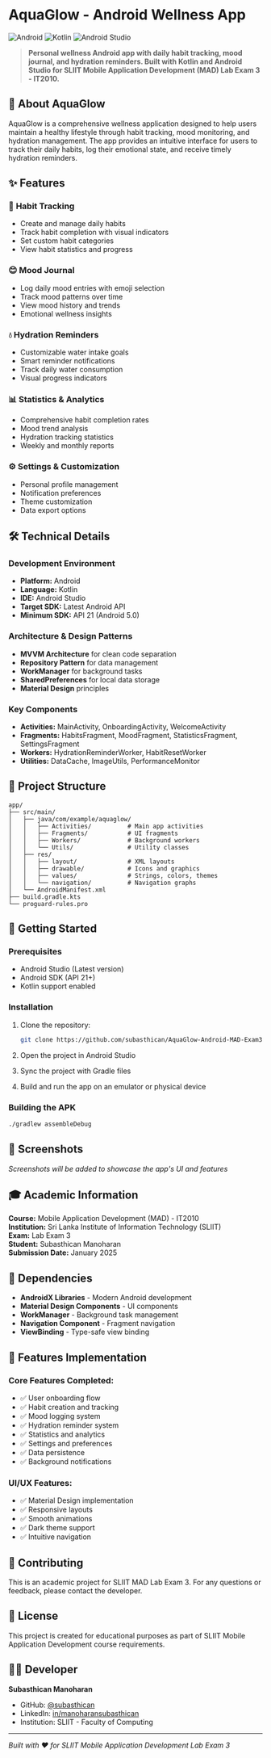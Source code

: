 # AquaGlow - Android Wellness App

![Android](https://img.shields.io/badge/Android-3DDC84?style=for-the-badge&logo=android&logoColor=white)
![Kotlin](https://img.shields.io/badge/kotlin-%230095D5.svg?style=for-the-badge&logo=kotlin&logoColor=white)
![Android Studio](https://img.shields.io/badge/Android%20Studio-3DDC84.svg?style=for-the-badge&logo=android-studio&logoColor=white)

> **Personal wellness Android app with daily habit tracking, mood journal, and hydration reminders. Built with Kotlin and Android Studio for SLIIT Mobile Application Development (MAD) Lab Exam 3 - IT2010.**

## 📱 About AquaGlow

AquaGlow is a comprehensive wellness application designed to help users maintain a healthy lifestyle through habit tracking, mood monitoring, and hydration management. The app provides an intuitive interface for users to track their daily habits, log their emotional state, and receive timely hydration reminders.

## ✨ Features

### 🎯 **Habit Tracking**
- Create and manage daily habits
- Track habit completion with visual indicators
- Set custom habit categories
- View habit statistics and progress

### 😊 **Mood Journal**
- Log daily mood entries with emoji selection
- Track mood patterns over time
- View mood history and trends
- Emotional wellness insights

### 💧 **Hydration Reminders**
- Customizable water intake goals
- Smart reminder notifications
- Track daily water consumption
- Visual progress indicators

### 📊 **Statistics & Analytics**
- Comprehensive habit completion rates
- Mood trend analysis
- Hydration tracking statistics
- Weekly and monthly reports

### ⚙️ **Settings & Customization**
- Personal profile management
- Notification preferences
- Theme customization
- Data export options

## 🛠️ Technical Details

### **Development Environment**
- **Platform:** Android
- **Language:** Kotlin
- **IDE:** Android Studio
- **Target SDK:** Latest Android API
- **Minimum SDK:** API 21 (Android 5.0)

### **Architecture & Design Patterns**
- **MVVM Architecture** for clean code separation
- **Repository Pattern** for data management
- **WorkManager** for background tasks
- **SharedPreferences** for local data storage
- **Material Design** principles

### **Key Components**
- **Activities:** MainActivity, OnboardingActivity, WelcomeActivity
- **Fragments:** HabitsFragment, MoodFragment, StatisticsFragment, SettingsFragment
- **Workers:** HydrationReminderWorker, HabitResetWorker
- **Utilities:** DataCache, ImageUtils, PerformanceMonitor

## 📁 Project Structure

```
app/
├── src/main/
│   ├── java/com/example/aquaglow/
│   │   ├── Activities/          # Main app activities
│   │   ├── Fragments/           # UI fragments
│   │   ├── Workers/             # Background workers
│   │   └── Utils/               # Utility classes
│   ├── res/
│   │   ├── layout/              # XML layouts
│   │   ├── drawable/            # Icons and graphics
│   │   ├── values/              # Strings, colors, themes
│   │   └── navigation/          # Navigation graphs
│   └── AndroidManifest.xml
├── build.gradle.kts
└── proguard-rules.pro
```

## 🚀 Getting Started

### **Prerequisites**
- Android Studio (Latest version)
- Android SDK (API 21+)
- Kotlin support enabled

### **Installation**
1. Clone the repository:
   ```bash
   git clone https://github.com/subasthican/AquaGlow-Android-MAD-Exam3.git
   ```

2. Open the project in Android Studio

3. Sync the project with Gradle files

4. Build and run the app on an emulator or physical device

### **Building the APK**
```bash
./gradlew assembleDebug
```

## 📱 Screenshots

*Screenshots will be added to showcase the app's UI and features*

## 🎓 Academic Information

**Course:** Mobile Application Development (MAD) - IT2010  
**Institution:** Sri Lanka Institute of Information Technology (SLIIT)  
**Exam:** Lab Exam 3  
**Student:** Subasthican Manoharan  
**Submission Date:** January 2025  

## 🔧 Dependencies

- **AndroidX Libraries** - Modern Android development
- **Material Design Components** - UI components
- **WorkManager** - Background task management
- **Navigation Component** - Fragment navigation
- **ViewBinding** - Type-safe view binding

## 📝 Features Implementation

### **Core Features Completed:**
- ✅ User onboarding flow
- ✅ Habit creation and tracking
- ✅ Mood logging system
- ✅ Hydration reminder system
- ✅ Statistics and analytics
- ✅ Settings and preferences
- ✅ Data persistence
- ✅ Background notifications

### **UI/UX Features:**
- ✅ Material Design implementation
- ✅ Responsive layouts
- ✅ Smooth animations
- ✅ Dark theme support
- ✅ Intuitive navigation

## 🤝 Contributing

This is an academic project for SLIIT MAD Lab Exam 3. For any questions or feedback, please contact the developer.

## 📄 License

This project is created for educational purposes as part of SLIIT Mobile Application Development course requirements.

## 👨‍💻 Developer

**Subasthican Manoharan**  
- GitHub: [@subasthican](https://github.com/subasthican)
- LinkedIn: [in/manoharansubasthican](https://linkedin.com/in/manoharansubasthican)
- Institution: SLIIT - Faculty of Computing

---

*Built with ❤️ for SLIIT Mobile Application Development Lab Exam 3*